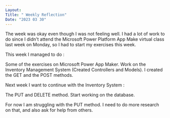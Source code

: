 ```yaml
---
Layout:
Title: " Weekly Reflection"
Date: "2023 03 30"
---
```






The week was okay even though I was not feeling well.
I had a lot of work to do since I didn't attend the Microsoft Power Platform App Make virtual class last week on Monday,
so I had to start my exercises this week.



This week I managed to do :


 Some of the exercises on Microsoft Power App Maker.
  Work on the Inventory Management System (Created Controllers and Models).
  I created the GET and the POST methods.


Next week I want to continue with the Inventory System :



 The PUT and DELETE method.
 Start working on the database.



For now I am struggling with the PUT method. I need to do more research on that, and also ask for help from others.